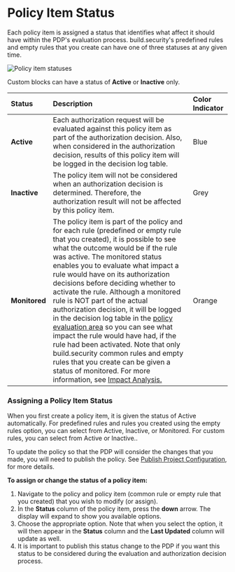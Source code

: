 # Policy Item Status



Each policy item is assigned a status that identifies what affect it should have within the PDP's evaluation process. build.security's predefined rules and empty rules that you create can have one of three statuses at any given time.

![Policy item statuses](https://files.readme.io/af8f045-rule_statuses2.PNG)

Custom blocks can have a status of **Active** or **Inactive** only.

| Status | Description | Color Indicator |
| :--- | :--- | :--- |
| **Active** | Each authorization request will be evaluated against this policy item as part of the authorization decision.  Also, when considered in the authorization decision, results of this policy item will be logged in the decision log table. | Blue |
| **Inactive** | The policy item will not be considered when an authorization decision is determined.  Therefore, the authorization result will not be affected by this policy item. | Grey |
| **Monitored** | The policy item is part of the policy and for each rule \(predefined or empty rule that you created\), it is possible to see what the outcome would be if the rule was active.  The monitored status enables you to evaluate what impact a rule would have on its authorization decisions before deciding whether to activate the rule.  Although a monitored rule is NOT part of the actual authorization decision, it will be logged in the decision log table in the [policy evaluation area](../policy-evaluation-playground.md) so you can see what impact the rule would have had, if the rule had been activated.  Note that only build.security common rules and empty rules that you create can be given a status of monitored.  For more information, see [Impact Analysis.](../../impact-analysis/) | Orange |

### Assigning a Policy Item Status

When you first create a policy item, it is given the status of Active automatically. For predefined rules and rules you created using the empty rules option, you can select from Active, Inactive, or Monitored. For custom rules, you can select from Active or Inactive..

To update the policy so that the PDP will consider the changes that you made, you will need to publish the policy. See [Publish Project Configuration](../../projects/publish-project-configuration.md), for more details.

**To assign or change the status of a policy item:**

1. Navigate to the policy and policy item \(common rule or empty rule that you created\) that you wish to modify \(or assign\).
2. In the **Status** column of the policy item, press the **down** arrow. The display will expand to show you available options.
3. Choose the appropriate option. Note that when you select the option, it will then appear in the **Status** column and the **Last Updated** column will update as well.
4. It is important to publish this status change to the PDP if you want this status to be considered during the evaluation and authorization decision process.

